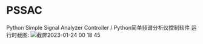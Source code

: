 # PSSAC
Python Simple Signal Analyzer Controller / Python简单频谱分析仪控制软件
运行时截图:
![截屏2023-01-24 00 18 45](https://user-images.githubusercontent.com/100686975/214210553-586c2480-3607-460a-a158-dd312b037a2e.png)
